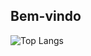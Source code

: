 ## Bem-vindo

![Top Langs](https://github-readme-stats.vercel.app/api/top-langs/?username=jef-nunes&layout=compact&stats_format=bytes&hide=html,css)
